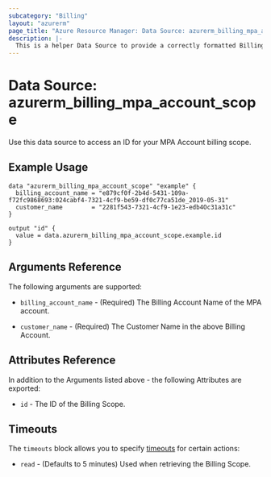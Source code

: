 ```yaml
---
subcategory: "Billing"
layout: "azurerm"
page_title: "Azure Resource Manager: Data Source: azurerm_billing_mpa_account_scope"
description: |-
  This is a helper Data Source to provide a correctly formatted Billing Scope ID for a Microsoft Partner Agreement Account.
---
```


# Data Source: azurerm_billing_mpa_account_scope

Use this data source to access an ID for your MPA Account billing scope.

## Example Usage

```hcl
data "azurerm_billing_mpa_account_scope" "example" {
  billing_account_name = "e879cf0f-2b4d-5431-109a-f72fc9868693:024cabf4-7321-4cf9-be59-df0c77ca51de_2019-05-31"
  customer_name        = "2281f543-7321-4cf9-1e23-edb4Oc31a31c"
}

output "id" {
  value = data.azurerm_billing_mpa_account_scope.example.id
}
```

## Arguments Reference

The following arguments are supported:

* `billing_account_name` - (Required) The Billing Account Name of the MPA account.

* `customer_name` - (Required) The Customer Name in the above Billing Account.

## Attributes Reference

In addition to the Arguments listed above - the following Attributes are exported:

* `id` - The ID of the Billing Scope.

## Timeouts

The `timeouts` block allows you to specify [timeouts](https://developer.hashicorp.com/terraform/language/resources/configure#define-operation-timeouts) for certain actions:

* `read` - (Defaults to 5 minutes) Used when retrieving the Billing Scope.
